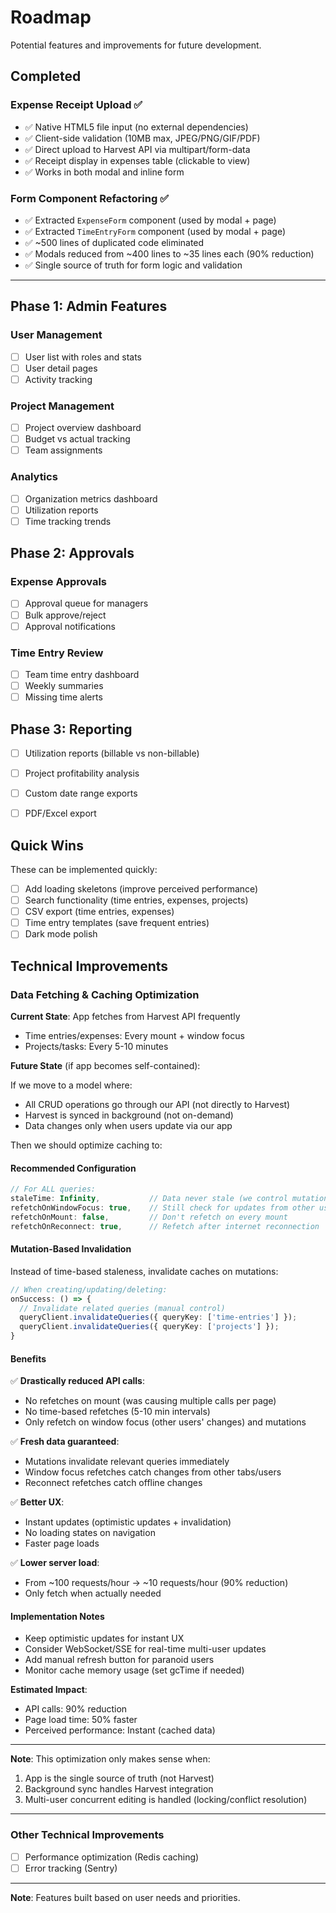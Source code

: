 # Roadmap

Potential features and improvements for future development.

## Completed

### Expense Receipt Upload ✅
- ✅ Native HTML5 file input (no external dependencies)
- ✅ Client-side validation (10MB max, JPEG/PNG/GIF/PDF)
- ✅ Direct upload to Harvest API via multipart/form-data
- ✅ Receipt display in expenses table (clickable to view)
- ✅ Works in both modal and inline form

### Form Component Refactoring ✅
- ✅ Extracted `ExpenseForm` component (used by modal + page)
- ✅ Extracted `TimeEntryForm` component (used by modal + page)
- ✅ ~500 lines of duplicated code eliminated
- ✅ Modals reduced from ~400 lines to ~35 lines each (90% reduction)
- ✅ Single source of truth for form logic and validation

---

## Phase 1: Admin Features

### User Management

- [ ] User list with roles and stats
- [ ] User detail pages
- [ ] Activity tracking

### Project Management

- [ ] Project overview dashboard
- [ ] Budget vs actual tracking
- [ ] Team assignments

### Analytics

- [ ] Organization metrics dashboard
- [ ] Utilization reports
- [ ] Time tracking trends

## Phase 2: Approvals

### Expense Approvals

- [ ] Approval queue for managers
- [ ] Bulk approve/reject
- [ ] Approval notifications

### Time Entry Review

- [ ] Team time entry dashboard
- [ ] Weekly summaries
- [ ] Missing time alerts

## Phase 3: Reporting

- [ ] Utilization reports (billable vs non-billable)
- [ ] Project profitability analysis
- [ ] Custom date range exports
- [ ] PDF/Excel export


## Quick Wins

These can be implemented quickly:

- [ ] Add loading skeletons (improve perceived performance)
- [ ] Search functionality (time entries, expenses, projects)
- [ ] CSV export (time entries, expenses)
- [ ] Time entry templates (save frequent entries)
- [ ] Dark mode polish

## Technical Improvements

### Data Fetching & Caching Optimization

**Current State**: App fetches from Harvest API frequently
- Time entries/expenses: Every mount + window focus
- Projects/tasks: Every 5-10 minutes

**Future State** (if app becomes self-contained):

If we move to a model where:
- All CRUD operations go through our API (not directly to Harvest)
- Harvest is synced in background (not on-demand)
- Data changes only when users update via our app

Then we should optimize caching to:

#### Recommended Configuration

```typescript
// For ALL queries:
staleTime: Infinity,           // Data never stale (we control mutations)
refetchOnWindowFocus: true,    // Still check for updates from other users/tabs
refetchOnMount: false,         // Don't refetch on every mount
refetchOnReconnect: true,      // Refetch after internet reconnection
```

#### Mutation-Based Invalidation

Instead of time-based staleness, invalidate caches on mutations:

```typescript
// When creating/updating/deleting:
onSuccess: () => {
  // Invalidate related queries (manual control)
  queryClient.invalidateQueries({ queryKey: ['time-entries'] });
  queryClient.invalidateQueries({ queryKey: ['projects'] });
}
```

#### Benefits

✅ **Drastically reduced API calls**:
- No refetches on mount (was causing multiple calls per page)
- No time-based refetches (5-10 min intervals)
- Only refetch on window focus (other users' changes) and mutations

✅ **Fresh data guaranteed**:
- Mutations invalidate relevant queries immediately
- Window focus refetches catch changes from other tabs/users
- Reconnect refetches catch offline changes

✅ **Better UX**:
- Instant updates (optimistic updates + invalidation)
- No loading states on navigation
- Faster page loads

✅ **Lower server load**:
- From ~100 requests/hour → ~10 requests/hour (90% reduction)
- Only fetch when actually needed

#### Implementation Notes

- Keep optimistic updates for instant UX
- Consider WebSocket/SSE for real-time multi-user updates
- Add manual refresh button for paranoid users
- Monitor cache memory usage (set gcTime if needed)

**Estimated Impact**:
- API calls: 90% reduction
- Page load time: 50% faster
- Perceived performance: Instant (cached data)

---

**Note**: This optimization only makes sense when:
1. App is the single source of truth (not Harvest)
2. Background sync handles Harvest integration
3. Multi-user concurrent editing is handled (locking/conflict resolution)

---

### Other Technical Improvements

- [ ] Performance optimization (Redis caching)
- [ ] Error tracking (Sentry)

---

**Note**: Features built based on user needs and priorities.

